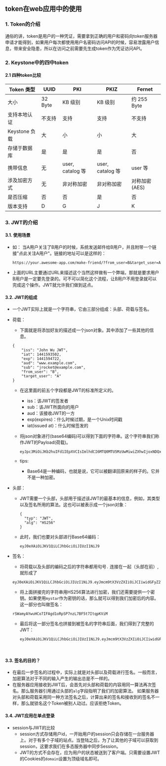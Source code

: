 ##  token在web应用中的使用

###  1. Token的介绍

​	通俗的讲，token是用户的一种凭证，需要拿到正确的用户和密码向token服务器申请才能得到，如果用户每次都使用用户名密码访问API的时候，容易泄露用户信息，带来安全隐患，所以在访问之前需要先生成token作为凭证访问API。

###  2. Keystone中的四中token

#### 2.1 四种token比较

| Token 类型    | UUID    | PKI             | PKIZ            | Fernet     |
| ----------- | ------- | --------------- | --------------- | ---------- |
| 大小          | 32 Byte | KB 级别           | KB 级别           | 约 255 Byte |
| 支持本地认证      | 不支持     | 支持              | 支持              | 不支持        |
| Keystone 负载 | 大       | 小               | 小               | 大          |
| 存储于数据库      | 是       | 是               | 是               | 否          |
| 携带信息        | 无       | user, catalog 等 | user, catalog 等 | user 等     |
| 涉及加密方式      | 无       | 非对称加密           | 非对称加密           | 对称加密(AES)  |
| 是否压缩        | 否       | 否               | 是               | 否          |
| 版本支持        | D       | G               | J               | K          |



### 3. JWT的介绍

#### 3.1. 使用场景

* 如： 当A用户关注了B用户的时候，系统发送邮件给B用户，并且附带一个链接"点此关注A用户"。链接的地址可以是这样的：

  ```http
  https://your.awesome-app.com/make-friend/?from_user=B&target_user=A
  ```

*  上面的URL主要通过URL来描述这个当然这样做有一个弊端，那就是要求用户B用户是一定要先登录的。可不可以简化这个流程，让B用户不用登录就可以完成这个操作。JWT就允许我们做到这点。

#### 3.2. JWT的组成

* 一个JWT实际上就是一个字符串，它由三部分组成：头部、荷载与签名。

* 荷载：

  *  下面就是将添加好友的描述成一个json对象。其中添加了一些其他的信息。

    ```shell
    {
        "iss": "John Wu JWT",
        "iat": 1441593502,
        "exp": 1441594722,
        "aud": "www.example.com",
        "sub": "jrocket@example.com",
        "from_user": "B",
        "target_user": "A"
    }
    ```

  * 在这里面的前五个字段都是JWT的标准所定义的。

    * iss：该JWT的签发者
    * sub：该JWT所面向的用户
    * aud：该接收JWT的一方
    * exp(expires)：什么时候过期，是一个Unix时间戳
    * iat(issued at)：什么时候签发的

  * 将json对象进行(base64编码)可以得到下面的字符串。这个字符串我们称作JWT的Payload(荷载)。

    ```shell
    eyJpc3MiOiJKb2huIFd1IEpXVCIsImlhdCI6MTQ0MTU5MzUwMiwiZXhwIjoxNDQxNTk0NzIyLCJhdWQiOiJ3d3cuZXhhbXBsZS5jb20iLCJzdWIiOiJqcm9ja2V0QGV4YW1wbGUuY29tIiwiZnJvbV91c2VyIjoiQiIsInRhcmdldF91c2VyIjoiQSJ9
    ```

  * tips:

    * Base64是一种编码，也就是说，它可以被翻译回原来的样子的。它并不是一种加密。

* 头部：

  * JWT需要一个头部，头部用于描述该JWT的最基本的信息，例如，其类型以及签名所用的算法。这也可以被表示成一个json对象：

    ```shell
    {
      "typ": "JWT",
      "alg": "HS256"
    }
    ```

  * 此时，我们也要对头部进行Base64编码：

    ```
    eyJ0eXAiOiJKV1QiLCJhbGciOiJIUzI1NiJ9
    ```

* 签名：

  *  将荷载以及头部的编码之后的字符串都用句号``.`` 连接在一起（头部在前）,就形成了

    ```
    eyJ0eXAiOiJKV1QiLCJhbGciOiJIUzI1NiJ9.eyJmcm9tX3VzZXIiOiJCIiwidGFyZ2V0X3VzZXIiOiJBIn0
    ```

  *  将上面拼接完的字符串用HS256算法进行加密，我们还需要提供一个密钥。如果使用``mystar``作为密钥的话，那么就可以得到我们加密后的内容。这一部分也叫做签名：

    ```
    rSWamyAYwuHCo7IFAgd1oRpSP7nzL7BF5t7ItqpKViM
    ```

  * 最后将这一部分签名也拼接到被签名的字符串后面，我们得到了完整的JWT：

    ```
    eyJ0eXAiOiJKV1QiLCJhbGciOiJIUzI1NiJ9.eyJmcm9tX3VzZXIiOiJCIiwidGFyZ2V0X3VzZXIiOiJBIn0.rSWamyAYwuHCo7IFAgd1oRpSP7nzL7BF5t7ItqpKViM
    ```

    ​

#### 3.3. 签名的目的？

*  在最后一步签名的过程中，实际上就是对头部以及荷载进行签名。一般而言，加密算法对于不同的输入产生的输出总是不一样的。
*  在服务器应用接收到JWT后，会首先对头部和荷载的内容用同一算法再次签名。那么服务器引用通过头部的``alg``字段指明了我们的加密算法。 如果服务器对头部和荷载采用同一种方法签名之后，计算出来的签名和接收到的签名不一样，那么就锁名这个Token被别人动过。应该拒绝Token。 

#### 3.4. JWT应用在单点登录

* session与JWT的比较
  * session方式存储用户id，一开始用户的session只会存储在一台服务器上。对于有多个子域的站点。当登陆之后，为了让其他的子域可以获取到session，这要求我们在多态服务器中同步Session。
  * JWT的方式不会存在，应为用户的状态被送到了客户端。只需要设置JWT的Cookies的``domain``设置为顶级域名即可。
